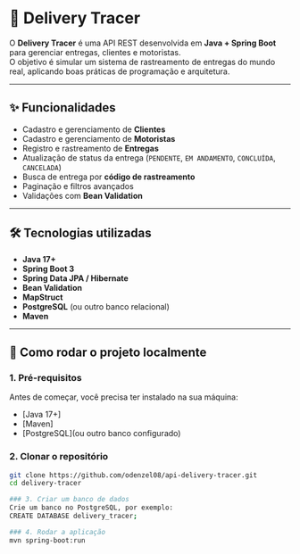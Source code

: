 # 🚚 Delivery Tracer

O **Delivery Tracer** é uma API REST desenvolvida em **Java + Spring Boot** para gerenciar entregas, clientes e motoristas.  
O objetivo é simular um sistema de rastreamento de entregas do mundo real, aplicando boas práticas de programação e arquitetura.

---

## ✨ Funcionalidades
- Cadastro e gerenciamento de **Clientes**
- Cadastro e gerenciamento de **Motoristas**
- Registro e rastreamento de **Entregas**
- Atualização de status da entrega (`PENDENTE`, `EM ANDAMENTO`, `CONCLUÍDA`, `CANCELADA`)
- Busca de entrega por **código de rastreamento**
- Paginação e filtros avançados
- Validações com **Bean Validation**

---

## 🛠️ Tecnologias utilizadas
- **Java 17+**
- **Spring Boot 3**
- **Spring Data JPA / Hibernate**
- **Bean Validation**
- **MapStruct**
- **PostgreSQL** (ou outro banco relacional)
- **Maven**

---

## 🚀 Como rodar o projeto localmente

### 1. Pré-requisitos
Antes de começar, você precisa ter instalado na sua máquina:
- [Java 17+]
- [Maven]  
- [PostgreSQL](ou outro banco configurado)

### 2. Clonar o repositório
```bash
git clone https://github.com/odenzel08/api-delivery-tracer.git
cd delivery-tracer

### 3. Criar um banco de dados
Crie um banco no PostgreSQL, por exemplo:
CREATE DATABASE delivery_tracer;

### 4. Rodar a aplicação
mvn spring-boot:run
